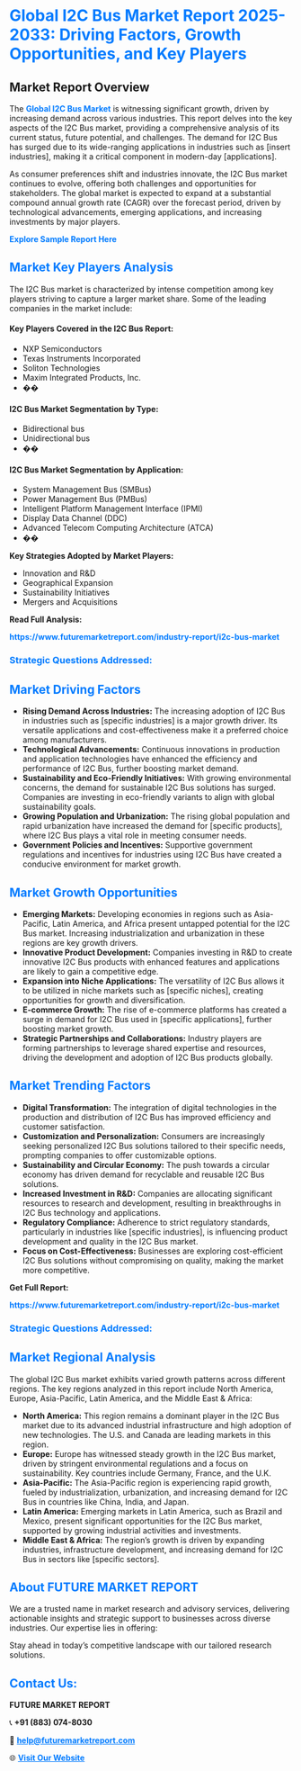<h1 style="color: #007BFF;">Global I2C Bus Market Report 2025-2033: Driving Factors, Growth Opportunities, and Key Players</h1>

<section id="overview">
<h2>Market Report Overview</h2>
<p>The <a href="https://www.futuremarketreport.com/industry-report/i2c-bus-market" style="color: #007BFF; text-decoration: none;"><strong>Global I2C Bus Market</strong></a> is witnessing significant growth, driven by increasing demand across various industries. This report delves into the key aspects of the I2C Bus market, providing a comprehensive analysis of its current status, future potential, and challenges. The demand for I2C Bus has surged due to its wide-ranging applications in industries such as [insert industries], making it a critical component in modern-day [applications].</p>
<p>As consumer preferences shift and industries innovate, the I2C Bus market continues to evolve, offering both challenges and opportunities for stakeholders. The global market is expected to expand at a substantial compound annual growth rate (CAGR) over the forecast period, driven by technological advancements, emerging applications, and increasing investments by major players.</p>
</section>

<section id="overview">
<p><a href="https://www.futuremarketreport.com/request-sample/reportId=117840" style="color: #007BFF; text-decoration: none;"><strong>Explore Sample Report Here</strong></a></p>
</section>

<section id="key-players">
<h2 style="color: #007BFF;">Market Key Players Analysis</h2>
<p>The I2C Bus market is characterized by intense competition among key players striving to capture a larger market share. Some of the leading companies in the market include:</p>
<h4>Key Players Covered in the I2C Bus Report:</h4>
<ul><li>NXP Semiconductors</li><li>Texas Instruments Incorporated</li><li>Soliton Technologies</li><li>Maxim Integrated Products, Inc.</li><li>��</li></ul>
<h4>I2C Bus Market Segmentation by Type:</h4>
<ul><li>Bidirectional bus</li><li>Unidirectional bus</li><li>��</li></ul>

<h4>I2C Bus Market Segmentation by Application:</h4>
<ul><li>System Management Bus (SMBus)</li><li>Power Management Bus (PMBus)</li><li>Intelligent Platform Management Interface (IPMI)</li><li>Display Data Channel (DDC)</li><li>Advanced Telecom Computing Architecture (ATCA)</li><li>��</li></ul>
<p><strong>Key Strategies Adopted by Market Players:</strong></p>
<ul>
<li>Innovation and R&D</li>
<li>Geographical Expansion</li>
<li>Sustainability Initiatives</li>
<li>Mergers and Acquisitions</li>
</ul>
</section>

<section>
<p><strong>Read Full Analysis: </strong></p><a href="https://www.futuremarketreport.com/industry-report/i2c-bus-market" style="color: #007BFF; text-decoration: none;"><strong>https://www.futuremarketreport.com/industry-report/i2c-bus-market</strong></a>
<h3 style="color: #007BFF;">Strategic Questions Addressed:</h3>
</section>

<section id="driving-factors">
<h2 style="color: #007BFF;">Market Driving Factors</h2>
<ul>
<li><strong>Rising Demand Across Industries:</strong> The increasing adoption of I2C Bus in industries such as [specific industries] is a major growth driver. Its versatile applications and cost-effectiveness make it a preferred choice among manufacturers.</li>
<li><strong>Technological Advancements:</strong> Continuous innovations in production and application technologies have enhanced the efficiency and performance of I2C Bus, further boosting market demand.</li>
<li><strong>Sustainability and Eco-Friendly Initiatives:</strong> With growing environmental concerns, the demand for sustainable I2C Bus solutions has surged. Companies are investing in eco-friendly variants to align with global sustainability goals.</li>
<li><strong>Growing Population and Urbanization:</strong> The rising global population and rapid urbanization have increased the demand for [specific products], where I2C Bus plays a vital role in meeting consumer needs.</li>
<li><strong>Government Policies and Incentives:</strong> Supportive government regulations and incentives for industries using I2C Bus have created a conducive environment for market growth.</li>
</ul>
</section>

<section id="growth-opportunities">
<h2 style="color: #007BFF;">Market Growth Opportunities</h2>
<ul>
<li><strong>Emerging Markets:</strong> Developing economies in regions such as Asia-Pacific, Latin America, and Africa present untapped potential for the I2C Bus market. Increasing industrialization and urbanization in these regions are key growth drivers.</li>
<li><strong>Innovative Product Development:</strong> Companies investing in R&D to create innovative I2C Bus products with enhanced features and applications are likely to gain a competitive edge.</li>
<li><strong>Expansion into Niche Applications:</strong> The versatility of I2C Bus allows it to be utilized in niche markets such as [specific niches], creating opportunities for growth and diversification.</li>
<li><strong>E-commerce Growth:</strong> The rise of e-commerce platforms has created a surge in demand for I2C Bus used in [specific applications], further boosting market growth.</li>
<li><strong>Strategic Partnerships and Collaborations:</strong> Industry players are forming partnerships to leverage shared expertise and resources, driving the development and adoption of I2C Bus products globally.</li>
</ul>
</section>

<section id="trending-factors">
<h2 style="color: #007BFF;">Market Trending Factors</h2>
<ul>
<li><strong>Digital Transformation:</strong> The integration of digital technologies in the production and distribution of I2C Bus has improved efficiency and customer satisfaction.</li>
<li><strong>Customization and Personalization:</strong> Consumers are increasingly seeking personalized I2C Bus solutions tailored to their specific needs, prompting companies to offer customizable options.</li>
<li><strong>Sustainability and Circular Economy:</strong> The push towards a circular economy has driven demand for recyclable and reusable I2C Bus solutions.</li>
<li><strong>Increased Investment in R&D:</strong> Companies are allocating significant resources to research and development, resulting in breakthroughs in I2C Bus technology and applications.</li>
<li><strong>Regulatory Compliance:</strong> Adherence to strict regulatory standards, particularly in industries like [specific industries], is influencing product development and quality in the I2C Bus market.</li>
<li><strong>Focus on Cost-Effectiveness:</strong> Businesses are exploring cost-efficient I2C Bus solutions without compromising on quality, making the market more competitive.</li>
</ul>
</section>

<section>
<p><strong>Get Full Report: </strong></p><a href="https://www.futuremarketreport.com/industry-report/i2c-bus-market" style="color: #007BFF; text-decoration: none;"><strong>https://www.futuremarketreport.com/industry-report/i2c-bus-market</strong></a>
<h3 style="color: #007BFF;">Strategic Questions Addressed:</h3>
</section>


<section id="regional-analysis">
<h2 style="color: #007BFF;">Market Regional Analysis</h2>
<p>The global I2C Bus market exhibits varied growth patterns across different regions. The key regions analyzed in this report include North America, Europe, Asia-Pacific, Latin America, and the Middle East & Africa:</p>
<ul>
<li><strong>North America:</strong> This region remains a dominant player in the I2C Bus market due to its advanced industrial infrastructure and high adoption of new technologies. The U.S. and Canada are leading markets in this region.</li>
<li><strong>Europe:</strong> Europe has witnessed steady growth in the I2C Bus market, driven by stringent environmental regulations and a focus on sustainability. Key countries include Germany, France, and the U.K.</li>
<li><strong>Asia-Pacific:</strong> The Asia-Pacific region is experiencing rapid growth, fueled by industrialization, urbanization, and increasing demand for I2C Bus in countries like China, India, and Japan.</li>
<li><strong>Latin America:</strong> Emerging markets in Latin America, such as Brazil and Mexico, present significant opportunities for the I2C Bus market, supported by growing industrial activities and investments.</li>
<li><strong>Middle East & Africa:</strong> The region’s growth is driven by expanding industries, infrastructure development, and increasing demand for I2C Bus in sectors like [specific sectors].</li>
</ul>
</section>

<footer>
<h2 style="color: #007BFF;">About FUTURE MARKET REPORT</h2>
<p>We are a trusted name in market research and advisory services, delivering actionable insights and strategic support to businesses across diverse industries. Our expertise lies in offering:</p>

<p>Stay ahead in today’s competitive landscape with our tailored research solutions.</p>

<h2 style="color: #007BFF;">Contact Us:</h2>
<p><strong>FUTURE MARKET REPORT</strong></p>
<p>📞 <strong>+91 (883) 074-8030</strong></p>
<p>📧 <strong><a href="mailto:help@futuremarketreport.com" style="color: #007BFF;">help@futuremarketreport.com</a></strong></p>
<p>🌐 <strong><a href="https://www.futuremarketreport.com/" style="color: #007BFF;">Visit Our Website</a></strong></p>
</footer>